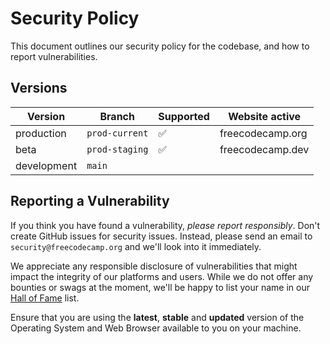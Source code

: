 # Security Policy

This document outlines our security policy for the codebase, and how to report vulnerabilities.

## Versions

| Version     | Branch         | Supported          | Website active   |
| ----------- | -------------- | ------------------ | ---------------- |
| production  | `prod-current` | :white_check_mark: | freecodecamp.org |
| beta        | `prod-staging` | :white_check_mark: | freecodecamp.dev |
| development | `main`         |                    |                  |

## Reporting a Vulnerability

If you think you have found a vulnerability, _please report responsibly_. Don't create GitHub issues for security issues. Instead, please send an email to `security@freecodecamp.org` and we'll look into it immediately.

We appreciate any responsible disclosure of vulnerabilities that might impact the integrity of our platforms and users. While we do not offer any bounties or swags at the moment, we'll be happy to list your name in our [Hall of Fame](https://contribute.freecodecamp.org/#/security-hall-of-fame) list.

Ensure that you are using the **latest**, **stable** and **updated** version of the Operating System and Web Browser available to you on your machine.
